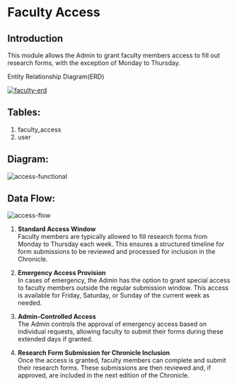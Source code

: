 ﻿



  
  

# Faculty Access

  

## Introduction

  

This module allows the Admin to grant faculty members access to fill out research forms, with the exception of Monday to Thursday.

Entity Relationship Diagram(ERD)

<a href="https://imgbb.com/"><img src="https://i.ibb.co/0rGyMxD/faculty-erd.png" alt="faculty-erd" border="0"></a>

## Tables:

1. faculty_access
2. user

## Diagram:

<img src="https://i.ibb.co/pd4k93G/access-functional.png" alt="access-functional" border="0">

## Data Flow:

<img src="https://i.ibb.co/ZHXRrGL/access-flow.png" alt="access-flow" border="0">

1. **Standard Access Window**  
   Faculty members are typically allowed to fill research forms from Monday to Thursday each week. This ensures a structured timeline for form submissions to be reviewed and processed for inclusion in the Chronicle.

2. **Emergency Access Provision**  
   In cases of emergency, the Admin has the option to grant special access to faculty members outside the regular submission window. This access is available for Friday, Saturday, or Sunday of the current week as needed.

3. **Admin-Controlled Access**  
   The Admin controls the approval of emergency access based on individual requests, allowing faculty to submit their forms during these extended days if granted.

4. **Research Form Submission for Chronicle Inclusion**  
   Once the access is granted, faculty members can complete and submit their research forms. These submissions are then reviewed and, if approved, are included in the next edition of the Chronicle.



